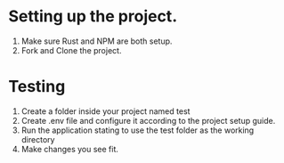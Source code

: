 # Setting up the project. 

1. Make sure Rust and NPM are both setup. 
2. Fork and Clone the project.
# Testing
1. Create a folder inside your project named test
2. Create .env file and configure it according to the project setup guide.
3. Run the application stating to use the test folder as the working directory
4. Make changes you see fit. 
